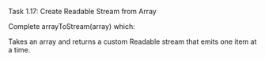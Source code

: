 Task 1.17: Create Readable Stream from Array

Complete arrayToStream(array) which:

Takes an array and returns a custom Readable stream that emits one item at a time.
